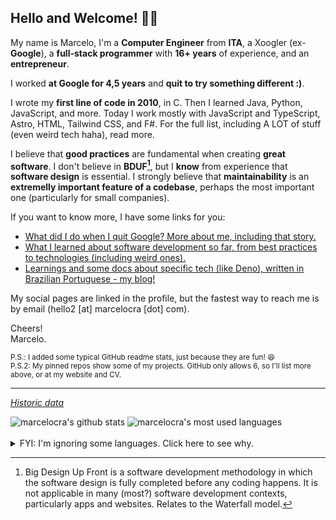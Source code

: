 ## Hello and Welcome! 👋🏽

My name is Marcelo, I'm a **Computer Engineer** from **ITA**, a Xoogler (ex-**Google**), a **full-stack programmer** with **16<!-- (curr_year - 2010 + 1) -->+ years** of experience, and an **entrepreneur**.

I worked **at Google for 4,5 years** and **quit to try something different :)**.

I wrote my **first line of code in 2010**, in C. Then I learned Java, Python, JavaScript, and more. Today I work mostly with JavaScript and TypeScript, Astro, HTML, Tailwind CSS, and F#. For the full list, including A LOT of stuff (even weird tech haha), read more.

I believe that **good practices** are fundamental when creating **great software**. I don't believe in **BDUF[^bduf]**, but I **know** from experience that **software design** is essential. I strongly believe that **maintainability** is an **extremelly important feature of a codebase**, perhaps the most important one (particularly for small companies).

If you want to know more, I have some links for you:

- <a href="https://bit.ly/40PMqDO" target="_blank">What did I do when I quit Google? More about me, including that story.</a>
- <a href="https://bit.ly/40PVYPg" target="_blank">What I learned about software development so far, from best practices to technologies (including weird ones).</a>
- <a href="https://bit.ly/3QcYY3g" target="_blank">Learnings and some docs about specific tech (like Deno), written in Brazilian Portuguese - my blog!</a>
<!-- - <a href="" target="_blank"></a> -->

My social pages are linked in the profile, but the fastest way to reach me is by email (hello2 [at] marcelocra [dot] com).

Cheers!\
Marcelo.

<sub>P.S.: I added some typical GitHub readme stats, just because they are fun! 😆️</sub>\
<sub>P.S.2: My pinned repos show some of my projects. GitHub only allows 6, so I'll list more above, or at my website and CV.</sub>

[^bduf]: Big Design Up Front is a software development methodology in which the software design is fully completed before any coding happens. It is not applicable in many (most?) software development contexts, particularly apps and websites. Relates to the Waterfall model.

---

_<a href="https://github.com/marcelocra/marcelocra/blob/master/details.md#github-stats-history-" target="_blank">Historic data</a>_

<div>
  <img src="https://github-readme-stats.vercel.app/api?username=marcelocra&show_icons=true&include_all_commits=true&theme=aura&hide_border=true" alt="marcelocra's github stats" />
  <img src="https://github-readme-stats.vercel.app/api/top-langs/?username=marcelocra&layout=compact&theme=aura&hide_border=true&hide=Python,Java,html,CSS,C,Shell,PowerShell,Vim%20Script,Dockerfile,SCSS&langs_count=8"  alt="marcelocra's most used languages" />
</div>

<br />

<details>
<summary>FYI: I'm ignoring some languages. Click here to see why.</summary>
<br />

1. They are not languages: HTML, CSS, Dockerfile, <sub>Vimscript and Shell (haha)</sub>.
1. I haven't used them meaningfully for a long time now: Python, Java, C, C++.
1. I use them mostly as "glue" and not to write real programs: Shell (mostly Bash), PowerShell, Vimscript.

<details>
<summary>If you want to see the default list, click here.</summary>
<br />
<img style="width: 40%" src="https://github-readme-stats.vercel.app/api/top-langs/?username=marcelocra&theme=dark&layout=compact&langs_count=12" />
</details>

</details>
